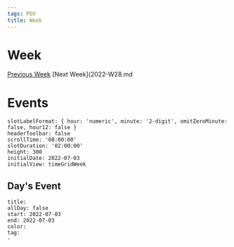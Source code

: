 ```yaml
---
tags: POV
title: Week 
---
```


# Week

[Previous Week](2022-W27.md)
[Next Week](2022-W28.md

# Events

```itinerary
slotLabelFormat: { hour: 'numeric', minute: '2-digit', omitZeroMinute: false, hour12: false }
headerToolbar: false
scrollTime: '08:00:00'
slotDuration: '02:00:00'
height: 300
initialDate: 2022-07-03
initialView: timeGridWeek
```

## Day's Event

```itinerary-event
title: 
allDay: false
start: 2022-07-03
end: 2022-07-03
color: 
tag:
- 
```

